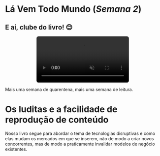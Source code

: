 # Lá Vem Todo Mundo (*Semana 2*)

## E aí, clube do livro! 😊

<video autoplay loop muted style="margin: auto; display: block; width: 300px; border-radius: .4rem; box-shadow: 0 1px 3px 0 rgba(0, 0, 0, 0.1), 0 1px 2px 0 rgba(0, 0, 0, 0.06);">
    <source type="video/mp4" src="https://media.giphy.com/media/j2dbAdicfdwQ2Fj0Mw/giphy.mp4"></source>
</video>

Mais uma semana de quarentena, mais uma semana de leitura.

# Os luditas e a facilidade de reprodução de conteúdo

Nosso livro segue para abordar o tema de tecnologias disruptivas e como elas mudam os mercados em que se inserem, não de modo a criar novos concorrentes, mas de modo a praticamente invalidar modelos de negócio existentes.